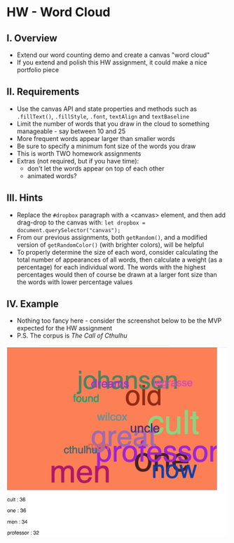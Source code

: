 # HW - Word Cloud

## I. Overview
- Extend our word counting demo and create a canvas "word cloud" 
- If you extend and polish this HW assignment, it could make a nice portfolio piece

## II. Requirements

- Use the canvas API and state properties and methods such as `.fillText()`, `.fillStyle`, `.font`, `textAlign` and `textBaseline`
- Limit the number of words that you draw in the cloud to something manageable - say between 10 and 25
- More frequent words appear larger than smaller words
- Be sure to specify a minimum font size of the words you draw
- This is worth TWO homework assignments
- Extras (not required, but if you have time):
  - don't let the words appear on top of each other 
  - animated words?
  
## III. Hints
- Replace the `#dropbox` paragraph with a &lt;canvas> element, and then add drag-drop to the canvas with: `let dropbox = document.querySelector("canvas");`
- From our previous assignments, both `getRandom()`, and a modified version of `getRandomColor()` (with brighter colors), will be helpful
- To properly determine the size of each word, consider calculating the total number of appearances of all words, then calculate a weight (as a percentage) for each individual word. The words with the highest percentages would then of course be drawn at a larger font size than the words with lower percentage values 
  
## IV. Example
  - Nothing too fancy here - consider the screenshot below to be the MVP expected for the HW assignment
  - P.S. The corpus is *The Call of Cthulhu*
  
  ![screenshot](_images/HW-word-cloud-1.png)
